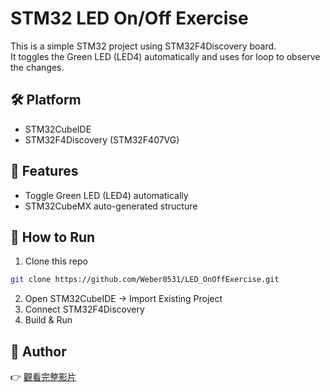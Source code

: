 # STM32 LED On/Off Exercise

This is a simple STM32 project using STM32F4Discovery board.  
It toggles the Green LED (LED4) automatically and uses for loop to observe the changes.

## 🛠️ Platform

- STM32CubeIDE
- STM32F4Discovery (STM32F407VG)

## 🚀 Features

- Toggle Green LED (LED4) automatically
- STM32CubeMX auto-generated structure

## 🧪 How to Run

1. Clone this repo
```bash
git clone https://github.com/Weber0531/LED_OnOffExercise.git
```
2. Open STM32CubeIDE → Import Existing Project
3. Connect STM32F4Discovery
4. Build & Run

## 📝 Author

👉 [觀看完整影片](https://drive.google.com/file/d/1Q5LiskwBIaHnf1F2N5cfWwkXia78emPd/view?usp=sharing)
